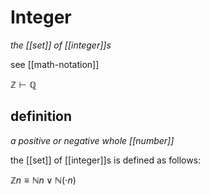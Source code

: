# Integer

_the [[set]] of [[integer]]s_

see [[math-notation]]

$\mathbb Z \vdash \mathbb Q$

## definition

_a positive or negative whole [[number]]_

the [[set]] of [[integer]]s is defined as follows:

$\mathbb Z n \equiv \mathbb N n \lor \mathbb N (\cdot n)$
